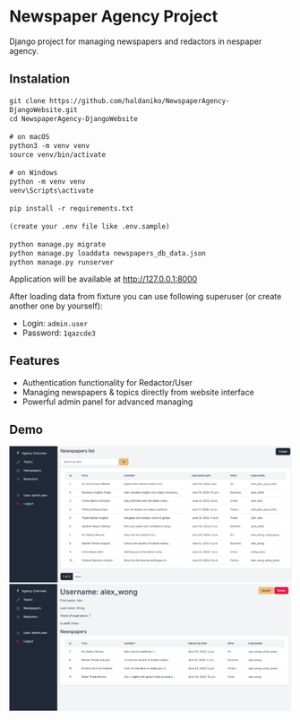 # Newspaper Agency Project

Django project for managing newspapers and redactors in nespaper agency.

## Instalation

```
git clone https://github.com/haldaniko/NewspaperAgency-DjangoWebsite.git
cd NewspaperAgency-DjangoWebsite

# on macOS
python3 -m venv venv
source venv/bin/activate

# on Windows
python -m venv venv
venv\Scripts\activate

pip install -r requirements.txt

(create your .env file like .env.sample)

python manage.py migrate
python manage.py loaddata newspapers_db_data.json
python manage.py runserver
```

Application will be available at http://127.0.0.1:8000


After loading data from fixture you can use following superuser (or create another one by yourself):
  - Login: `admin.user`
  - Password: `1qazcde3`


## Features

* Authentication functionality for Redactor/User
* Managing newspapers & topics directly from website interface
* Powerful admin panel for advanced managing

## Demo
![Website Interface](demo1.png)
![Website Interface](demo2.png)
